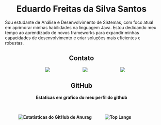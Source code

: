 <style> 
    ul{
        display:Flex;
        justify-content: space-evenly;
      

    }
    li{
        list-style:none;
    }
    .git{
        display:flex;
        justify-content: space-evenly;
    }
</style>
# <center>Eduardo Freitas da Silva Santos

Sou estudante de Análise e Desenvolvimento de Sistemas, com foco atual em aprimorar minhas habilidades na linguagem Java. Estou dedicando meu tempo ao aprendizado de novos frameworks para expandir minhas capacidades de desenvolvimento e criar soluções mais eficientes e robustas.

## <center>Contato

<ul>
    <li><a href="mailto:eduardofreitasfr@gmail.com">
       <img src="https://img.shields.io/badge/Gmail-D14836?style=for-the-badge&logo=gmail&logoColor=white">
    </a></li>
    <li><a href="https://github.com/sync-BR/">
      <img src="https://img.shields.io/badge/GitHub-100000?style=for-the-badge&logo=github&logoColor=white">
    </a></li>
    <li><a href="https://www.linkedin.com/in/eduardisync/">
      <img src="https://img.shields.io/badge/-LinkedIn-%230077B5?style=for-the-badge&logo=linkedin&logoColor=white">
    </a></li>

</ul>

## <center><Strong>GitHub</String>
<center>Estaticas em grafico do meu perfil do github
<br>
<br>
<br>
<div class="git"> 

![Estatísticas do GitHub de Anurag](https://github-readme-stats.vercel.app/api?username=Sync-br&show_icons=true&bg_color=00000000)

![Top Langs](https://github-readme-stats.vercel.app/api/top-langs/?username=sync-br&layout=compact&bg_color=00000000)

<div>
